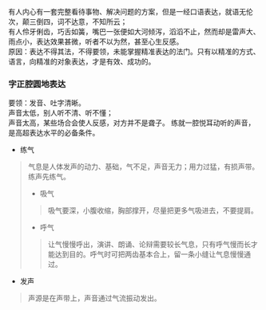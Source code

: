 有人内心有一套完整看待事物、解决问题的方案，但是一经口语表达，就语无伦次，颠三倒四，词不达意，不知所云；  
有人伶牙俐齿，巧舌如簧，嘴巴一张便如大河倾泻，滔滔不止，然而却是雷声大、雨点小，表达效果甚微，听者不以为然，甚至心生反感。  
原因：表达不得其法，不得要领，未能掌握精准表达的法门。只有以精准的方式、语言，向精准的对象表达，才是有效、成功的。  

### 字正腔圆地表达
要领：发音、吐字清晰。  
声音太低，别人听不清、听不懂；  
声音太高，某些场合会使人反感，对方并不是聋子。
练就一腔悦耳动听的声音，是高超表达水平的必备条件。
- 练气
>气息是人体发声的动力、基础，气不足，声音无力；用力过猛，有损声带。练声先练气。
>- 吸气
>>吸气要深，小腹收缩，胸部撑开，尽量把更多气吸进去，不要提肩。
>- 呼气
>>让气慢慢呼出，演讲、朗诵、论辩需要较长气息，只有呼气慢而长才能达到目的。呼气时可把两齿基本合上，留一条小缝让气息慢慢通过。

- 发声
>声源是在声带上，声音通过气流振动发出。
